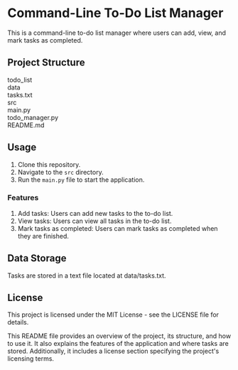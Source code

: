 # Command-Line To-Do List Manager

This is a command-line to-do list manager where users can add, view, and mark tasks as completed.

## Project Structure

todo_list<br>
    data<br>
        tasks.txt<br>
    src<br>
        main.py<br>
        todo_manager.py<br>
    README.md<br>


## Usage

1. Clone this repository.
2. Navigate to the `src` directory.
3. Run the `main.py` file to start the application.

### Features
1. Add tasks: Users can add new tasks to the to-do list.
2. View tasks: Users can view all tasks in the to-do list.
3. Mark tasks as completed: Users can mark tasks as completed when they are finished.

## Data Storage
Tasks are stored in a text file located at data/tasks.txt.

## License
This project is licensed under the MIT License - see the LICENSE file for details.

This README file provides an overview of the project, its structure, and how to use it. It also explains the features of the application and where tasks are stored. Additionally, it includes a license section specifying the project's licensing terms.
